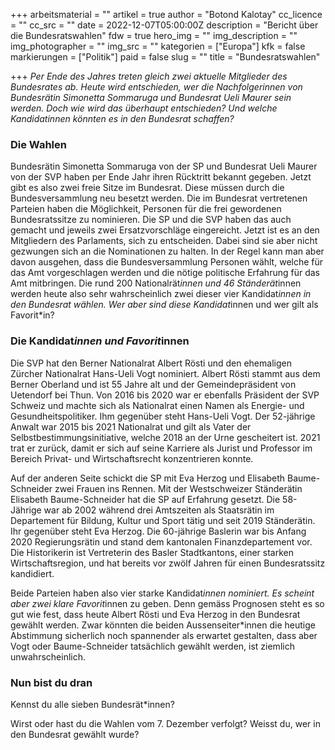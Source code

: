 +++
arbeitsmaterial = ""
artikel = true
author = "Botond Kalotay"
cc_licence = ""
cc_src = ""
date = 2022-12-07T05:00:00Z
description = "Bericht über die Bundesratswahlen"
fdw = true
hero_img = ""
img_description = ""
img_photographer = ""
img_src = ""
kategorien = ["Europa"]
kfk = false
markierungen = ["Politik"]
paid = false
slug = ""
title = "Bundesratswahlen"

+++
_Per Ende des Jahres treten gleich zwei aktuelle Mitglieder des Bundesrates ab. Heute wird entschieden, wer die Nachfolger*innen von Bundesrätin Simonetta Sommaruga und Bundesrat Ueli Maurer sein werden. Doch wie wird das überhaupt entschieden? Und welche Kandidat*innen könnten es in den Bundesrat schaffen?_

### Die Wahlen

Bundesrätin Simonetta Sommaruga von der SP und Bundesrat Ueli Maurer von der SVP haben per Ende Jahr ihren Rücktritt bekannt gegeben. Jetzt gibt es also zwei freie Sitze im Bundesrat. Diese müssen durch die Bundesversammlung neu besetzt werden. Die im Bundesrat vertretenen Parteien haben die Möglichkeit, Personen für die frei gewordenen Bundesratssitze zu nominieren. Die SP und die SVP haben das auch gemacht und jeweils zwei Ersatzvorschläge eingereicht. Jetzt ist es an den Mitgliedern des Parlaments, sich zu entscheiden. Dabei sind sie aber nicht gezwungen sich an die Nominationen zu halten. In der Regel kann man aber davon ausgehen, dass die Bundesversammlung Personen wählt, welche für das Amt vorgeschlagen werden und die nötige politische Erfahrung für das Amt mitbringen. Die rund 200 Nationalrät*innen und 46 Ständerät*innen werden heute also sehr wahrscheinlich zwei dieser vier Kandidat*innen in den Bundesrat wählen. Wer aber sind diese Kandidat*innen und wer gilt als Favorit*in?

### Die Kandidat*innen und Favorit*innen

Die SVP hat den Berner Nationalrat Albert Rösti und den ehemaligen Zürcher Nationalrat Hans-Ueli Vogt nominiert. Albert Rösti stammt aus dem Berner Oberland und ist 55 Jahre alt und der Gemeindepräsident von Uetendorf bei Thun. Von 2016 bis 2020 war er ebenfalls Präsident der SVP Schweiz und machte sich als Nationalrat einen Namen als Energie- und Gesundheitspolitiker. Ihm gegenüber steht Hans-Ueli Vogt. Der 52-jährige Anwalt war 2015 bis 2021 Nationalrat und gilt als Vater der Selbstbestimmungsinitiative, welche 2018 an der Urne gescheitert ist. 2021 trat er zurück, damit er sich auf seine Karriere als Jurist und Professor im Bereich Privat- und Wirtschaftsrecht konzentrieren konnte.

Auf der anderen Seite schickt die SP mit Eva Herzog und Elisabeth Baume-Schneider zwei Frauen ins Rennen. Mit der Westschweizer Ständerätin Elisabeth Baume-Schneider hat die SP auf Erfahrung gesetzt. Die 58-Jährige war ab 2002 während drei Amtszeiten als Staatsrätin im Departement für Bildung, Kultur und Sport tätig und seit 2019 Ständerätin. Ihr gegenüber steht Eva Herzog. Die 60-jährige Baslerin war bis Anfang 2020 Regierungsrätin und stand dem kantonalen Finanzdepartement vor. Die Historikerin ist Vertreterin des Basler Stadtkantons, einer starken Wirtschaftsregion, und hat bereits vor zwölf Jahren für einen Bundesratssitz kandidiert.

Beide Parteien haben also vier starke Kandidat*innen nominiert. Es scheint aber zwei klare Favorit*innen zu geben. Denn gemäss Prognosen steht es so gut wie fest, dass heute Albert Rösti und Eva Herzog in den Bundesrat gewählt werden. Zwar könnten die beiden Aussenseiter*innen die heutige Abstimmung sicherlich noch spannender als erwartet gestalten, dass aber Vogt oder Baume-Schneider tatsächlich gewählt werden, ist ziemlich unwahrscheinlich.

### Nun bist du dran

Kennst du alle sieben Bundesrät*innen?

Wirst oder hast du die Wahlen vom 7. Dezember verfolgt? Weisst du, wer in den Bundesrat gewählt wurde?